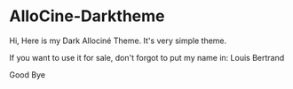 # AlloCine-Darktheme
Hi,
Here is my Dark Allociné Theme.
It's very simple theme.


If you want to use it for sale, don't forgot to put my name in: Louis Bertrand

Good Bye
